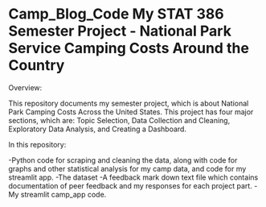 # Camp_Blog_Code  My STAT 386 Semester Project - National Park Service Camping Costs Around the Country
Overview:

This repository documents my semester project, which is about National Park Camping Costs Across the United States. This project has four major sections, which are: Topic Selection, Data Collection and Cleaning, Exploratory Data Analysis, and Creating a Dashboard.

In this repository:

-Python code for scraping and cleaning the data, along with code for graphs and other statistical analysis for my camp data, and code for my streamlit app.
-The dataset
-A feedback mark down text file which contains documentation of peer feedback and my responses for each project part.
-My streamlit camp_app code.
